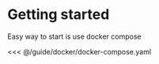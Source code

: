 # Getting started

Easy way to start is use docker compose

<<< @/guide/docker/docker-compose.yaml



